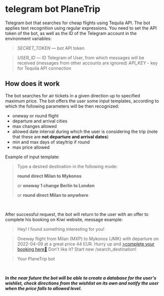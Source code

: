 # telegram bot PlaneTrip
<p>Telegram bot that searches for cheap flights using Tequila API. The bot applies text recognition using regular expressions.
You need to set the API token of the bot, as well as the ID of the Telegram account in the environment variables:</p>

>_SECRET_TOKEN_ — bot API token

>_USER_ID_ — ID Telegram of User, from which messages will be received (messages from other accounts are ignored)
>_API_KEY_ - key for Tequila API connection


<h2>How does it work</h2>

The bot searches for air tickets in a given direction up to specified maximum price. The bot offers the user some input templates, according to which the following parameters will be then recognized: 
<ul>
  <li>oneway or round flight
   <li> departure and arrival cities 
   <li> max changes allowed
   <li> allowed date interval during which the user is considering the trip (note that these are <b>not departure and arrival dates</b>)  
   <li> min and max days of stay/trip if round
     <li> max price allowed
 </ul>

Example of input template:

>Type a desired destination in the following mode: 
><p><b>round direct Milan to Mykonos </b></p>
><p>or <b>oneway 1 change Berlin to London </b></p>
><p>or <b>round direct Milan to anywhere </b></p>

<br>
<p>After successful request, the bot will return to the user with an offer to complete his booking on Kiwi website, message example:</p>


>Hey! I found something interesting for you!

>Oneway flight from Milan (MXP) to Mykonos (JMK) with departure on 2022-04-09 at a great price 44 EUR.
>Hurry up and <a href="https://www.kiwi.com/deep?from=MXP&to=JMK&flightsId=07f015d04a930000d924071f_0%7C15d007f04a9a0000ca8d6697_0&price=44.0&passengers=1&affilid=katyaaltflightsearcher&lang=en&currency=EUR&booking_token=D_afXviyyywjnD8uSF8oRl4D4BQF9m1xVl8fpfklzvtQ80xgcIjMb9rux8mMkr6HkUAINW45XoS5Jlxws5bqcfR3AnCbN3tKcIZmtCsBXGV1ZOAHk15bMaZcw4MvjmbsBXFlc7fU50zTpk3sR0-EaTZtJiP-DzVb6JDVKVpjFsjsvHBfNP2RverLW7vea8EwCqCTGTLKERjG4lTUIeLriFkpX9erzTvoKQNI0Jgekp2xhJdGsT7qp0uHHecZvJEdfSNOTmqWIYUwKFpNz3DfGgdWKShflNQskF70PjGankM938-LYqSLR7VHYMrHdXhsgQLbKpfKP6slF0hdeLyUkWuNRaSGbIIt-3jCWRJEa9QgOmYgr7H_gaFkJ94gP322c1tfWvmiFHJDYFo2Q-NJTJ62s1gfgllKJiCv5dLe9xc-n3fS0q-JyR9XPE2k04QbVTFIQHAC8o-uqtJtaHlK-pA==">>complete your booking here🥝</a> Don't like it? Start new /search_destination!

>Your PlaneTrip bot
<br>

_**In the near future the bot will be able to create a database for the user's wishlist, check directions from the wishlist on its own and notify the user when the price falls to allowed level.**_

